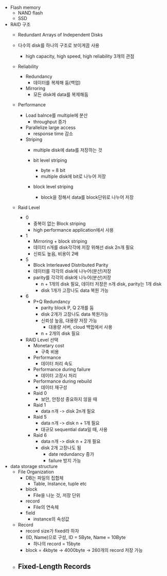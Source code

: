 - Flash memory
	- NAND flash
	- SSD
- RAID 구조
	- Redundant Arrays of Independent Disks
	- 다수의 disk를 하나의 구조로 보이게끔 사용
		- high capacity, high speed, high reliability 3개의 관점
	
	- Reliability
		- Redundancy
			- 데이터를 복제해 둠(백업)
		- Mirroring
			- 모든 disk에 data를 복제해둠
	- Performance
		- Load balnce를 multiple에 분산
			- throughput 증가
		- Parallelize large access
			- response time 감소
		- Striping
			- multiple disk에 data를 저장하는 것

			- bit level striping
				- byte = 8 bit
				- multiple disk에 bit로 나누어 저장
			- block level striping
				- block을 정해서 data를 block단위로 나누어 저장
	- Raid Level
		- 0
			- 중복이 없는 Block striping
			- high performance application에서 사용
		- 1
			- Mirroring + block striping
			- 데이터 n개를 disk각각에 저장 위해선 disk 2n개 필요
			- 신뢰도 높음, 비용이 2배
		- 5
			- Block Interleaved Distributed Parity
			- 데이터를 각각의 disk에 나누어(분산)저장
			- parity를 각각의 disk에 나누어(분산)저장
				- n + 1개의 disk 필요, 데이터 저장은 n개 disk, parity는 1개 disk
				- disk 1개가 고장나도 data 복원 가능
		- 6
			- P+Q Redundancy
				- parity block P, Q 2개를 둠
				- disk 2개가 고장나도 data 복원가능
				- 신뢰성 높음, 대용량 저장 가능
					- 대용량 서버, cloud 백업에서 사용
				- n + 2개의 disk 필요
		- RAID Level 선택
			- Monetary cost
				- 구축 비용
			- Performance
				- 데이터 처리 속도
			- Performance during failure
				- 데이터 고장시 처리 
			- Performance during rebuild
				- 데이터 재구성
			- Raid 0
				- 보안, 안정성 중요하지 않을 때
			- Raid 1
				- data n개 -> disk 2n개 필요
			- Raid 5
				- data n개 -> disk n + 1개 필요
				- 대규모 sequential data일 때, 사용
			- Raid 6
				- data n개 -> disk n + 2개 필요
				- disk 2개 고장나도 됨
					- date redundancy 증가
					- failure 방지 가능
- data storage structure
	- File Organization
		- DB는 파일의 집합체
			- Table, Instance, tuple etc
		- block
			- File을 나눈 것, 저장 단위
		- record
			- File의 연속체
		- field
			- instance의 속성값
	- Record
		- record size가 fixed라 하자
		- (ID, Name)으로 구성, ID = 5Byte, Name = 10Byte
			- 하나의 record = 15byte
		- block = 4kbyte -> 4000byte -> 260개의 record 저장 가능
	- Fixed-Length Records
		- 